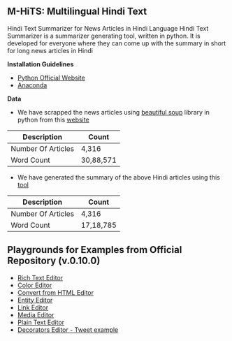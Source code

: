 ## M-HiTS: Multilingual Hindi Text 

Hindi Text Summarizer for News Articles in Hindi Language
Hindi Text Summarizer is a summarizer generating tool, written in python. It is developed for everyone where they can come up with the summary in short for long news articles in Hindi

**Installation Guidelines**
 
 * [Python Official Website](https://www.python.org/)
 * [Anaconda](https://www.continuum.io/downloads)
 
 **Data**
 * We have scrapped the news articles using [beautiful soup](https://pypi.python.org/pypi/beautifulsoup4) library in python from this 	[website](http://www.sampadkiya.com/) 

| Description | Count |
| --- | --- |
| Number Of Articles |      4,316   |
|    Word Count      |    30,88,571 |

* We have generated the summary of the above Hindi articles using this [tool](https://bigdatasummarizer.com/summarizer/online/advanced.jsp?ui.lang=en)

| Description | Count |
| --- | --- |
| Number Of Articles |      4,316    |
|    Word Count      |     17,18,785 |



## Playgrounds for Examples from Official Repository (v.0.10.0)
* [Rich Text Editor](http://codepen.io/Kiwka/pen/YNYvyG)
* [Color Editor](http://codepen.io/Kiwka/pen/oBpVve)
* [Convert from HTML Editor](http://codepen.io/Kiwka/pen/YNYgWa)
* [Entity Editor](http://codepen.io/Kiwka/pen/wgpOoZ)
* [Link Editor](http://codepen.io/Kiwka/pen/ZLvPeO)
* [Media Editor](http://codepen.io/Kiwka/pen/rjpRzj)
* [Plain Text Editor](http://codepen.io/Kiwka/pen/jyYJzb)
* [Decorators Editor - Tweet example](http://codepen.io/Kiwka/pen/KaZERV)











